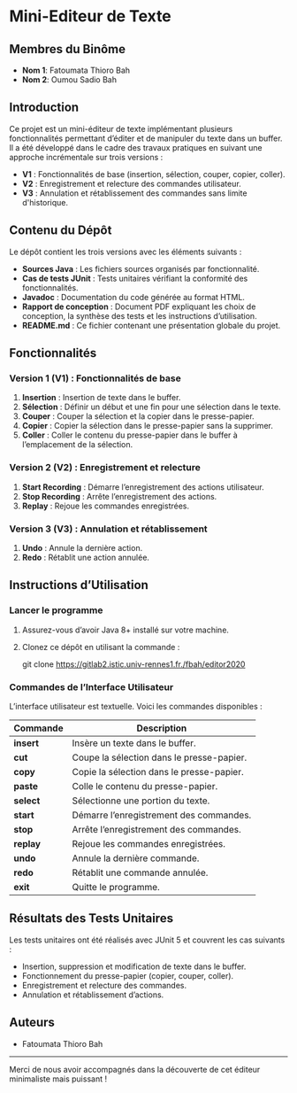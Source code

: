 # Mini-Editeur de Texte

## Membres du Binôme
- **Nom 1**: Fatoumata Thioro Bah  
- **Nom 2**: Oumou Sadio Bah

## Introduction
Ce projet est un mini-éditeur de texte implémentant plusieurs fonctionnalités permettant d’éditer et de manipuler du texte dans un buffer. Il a été développé dans le cadre des travaux pratiques en suivant une approche incrémentale sur trois versions :
- **V1** : Fonctionnalités de base (insertion, sélection, couper, copier, coller).
- **V2** : Enregistrement et relecture des commandes utilisateur.
- **V3** : Annulation et rétablissement des commandes sans limite d'historique.

## Contenu du Dépôt
Le dépôt contient les trois versions avec les éléments suivants :

- **Sources Java** : Les fichiers sources organisés par fonctionnalité.
- **Cas de tests JUnit** : Tests unitaires vérifiant la conformité des fonctionnalités.
- **Javadoc** : Documentation du code générée au format HTML.
- **Rapport de conception** : Document PDF expliquant les choix de conception, la synthèse des tests et les instructions d’utilisation.
- **README.md** : Ce fichier contenant une présentation globale du projet.

## Fonctionnalités

### Version 1 (V1) : Fonctionnalités de base
1. **Insertion** : Insertion de texte dans le buffer.
2. **Sélection** : Définir un début et une fin pour une sélection dans le texte.
3. **Couper** : Couper la sélection et la copier dans le presse-papier.
4. **Copier** : Copier la sélection dans le presse-papier sans la supprimer.
5. **Coller** : Coller le contenu du presse-papier dans le buffer à l’emplacement de la sélection.

### Version 2 (V2) : Enregistrement et relecture
1. **Start Recording** : Démarre l’enregistrement des actions utilisateur.
2. **Stop Recording** : Arrête l’enregistrement des actions.
3. **Replay** : Rejoue les commandes enregistrées.

### Version 3 (V3) : Annulation et rétablissement
1. **Undo** : Annule la dernière action.
2. **Redo** : Rétablit une action annulée.

## Instructions d’Utilisation
### Lancer le programme
1. Assurez-vous d’avoir Java 8+ installé sur votre machine.
2. Clonez ce dépôt en utilisant la commande :

   git clone <https://gitlab2.istic.univ-rennes1.fr./fbah/editor2020>


### Commandes de l’Interface Utilisateur
L’interface utilisateur est textuelle. Voici les commandes disponibles :

| Commande   | Description                                |
|------------|--------------------------------------------|
| **insert** | Insère un texte dans le buffer.            |
| **cut**    | Coupe la sélection dans le presse-papier.  |
| **copy**   | Copie la sélection dans le presse-papier.  |
| **paste**  | Colle le contenu du presse-papier.         |
| **select** | Sélectionne une portion du texte.         |
| **start**  | Démarre l’enregistrement des commandes.   |
| **stop**   | Arrête l’enregistrement des commandes.    |
| **replay** | Rejoue les commandes enregistrées.         |
| **undo**   | Annule la dernière commande.              |
| **redo**   | Rétablit une commande annulée.           |
| **exit**   | Quitte le programme.                      |

## Résultats des Tests Unitaires
Les tests unitaires ont été réalisés avec JUnit 5 et couvrent les cas suivants :
- Insertion, suppression et modification de texte dans le buffer.
- Fonctionnement du presse-papier (copier, couper, coller).
- Enregistrement et relecture des commandes.
- Annulation et rétablissement d’actions.


## Auteurs
- Fatoumata Thioro Bah 

---
Merci de nous avoir accompagnés dans la découverte de cet éditeur minimaliste mais puissant !

